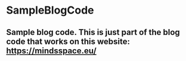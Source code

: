 # SampleBlogCode
## Sample blog code. This is just part of the blog code that works on this website: https://mindsspace.eu/ ##
